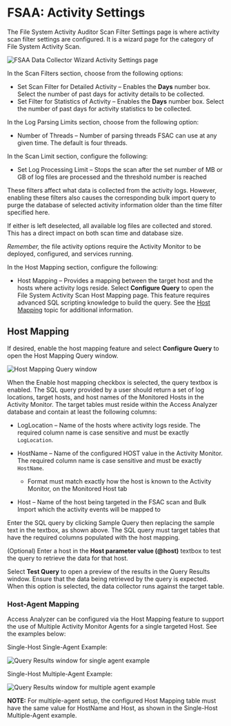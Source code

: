 # FSAA: Activity Settings

The File System Activity Auditor Scan Filter Settings page is where activity scan filter settings are configured. It is a wizard page for the category of File System Activity Scan.

![FSAA Data Collector Wizard Activity Settings page](/img/product_docs/accessanalyzer/enterpriseauditor/admin/datacollector/fsaa/activitysettings.png)

In the Scan Filters section, choose from the following options:

- Set Scan Filter for Detailed Activity – Enables the __Days__ number box. Select the number of past days for activity details to be collected.
- Set Filter for Statistics of Activity – Enables the __Days__ number box. Select the number of past days for activity statistics to be collected.

In the Log Parsing Limits section, choose from the following option:

- Number of Threads – Number of parsing threads FSAC can use at any given time. The default is four threads.

In the Scan Limit section, configure the following:

- Set Log Processing Limit – Stops the scan after the set number of MB or GB of log files are processed and the threshold number is reached

These filters affect what data is collected from the activity logs. However, enabling these filters also causes the corresponding bulk import query to purge the database of selected activity information older than the time filter specified here.

If either is left deselected, all available log files are collected and stored. This has a direct impact on both scan time and database size.

_Remember,_  the file activity options require the Activity Monitor to be deployed, configured, and services running.

In the Host Mapping section, configure the following:

- Host Mapping – Provides a mapping between the target host and the hosts where activity logs reside. Select __Configure Query__ to open the File System Activity Scan Host Mapping page. This feature requires advanced SQL scripting knowledge to build the query. See the [Host Mapping](#host-mapping) topic for additional information.

## Host Mapping

If desired, enable the host mapping feature and select __Configure Query__ to open the Host Mapping Query window.

![Host Mapping Query window](/img/product_docs/accessanalyzer/enterpriseauditor/admin/datacollector/fsaa/hostmappingquery.png)

When the Enable host mapping checkbox is selected, the query textbox is enabled. The SQL query provided by a user should return a set of log locations, target hosts, and host names of the Monitored Hosts in the Activity Monitor. The target tables must reside within the Access Analyzer database and contain at least the following columns:

- LogLocation – Name of the hosts where activity logs reside. The required column name is case sensitive and must be exactly ```LogLocation```.
- HostName – Name of the configured HOST value in the Activity Monitor. The required column name is case sensitive and must be exactly ```HostName```.

  - Format must match exactly how the host is known to the Activity Monitor, on the Monitored Host tab
- Host – Name of the host being targeted in the FSAC scan and Bulk Import which the activity events will be mapped to

Enter the SQL query by clicking Sample Query then replacing the sample text in the textbox, as shown above. The SQL query must target tables that have the required columns populated with the host mapping.

(Optional) Enter a host in the __Host parameter value (@host)__ textbox to test the query to retrieve the data for that host.

Select __Test Query__ to open a preview of the results in the Query Results window. Ensure that the data being retrieved by the query is expected. When this option is selected, the data collector runs against the target table.

### Host-Agent Mapping

Access Analyzer can be configured via the Host Mapping feature to support the use of Multiple Activity Monitor Agents for a single targeted Host. See the examples below:

Single-Host Single-Agent Example:

![Query Results window for single agent example](/img/product_docs/accessanalyzer/enterpriseauditor/admin/datacollector/fsaa/hostmappingsinglehostsingleagent.png)

Single-Host Multiple-Agent Example:

![Query Results window for multiple agent example](/img/product_docs/accessanalyzer/enterpriseauditor/admin/datacollector/fsaa/hostmappingsinglehostmultipleagent.png)

__NOTE:__ For multiple-agent setup, the configured Host Mapping table must have the same value for HostName and Host, as shown in the Single-Host Multiple-Agent example.
